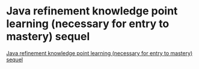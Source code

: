 # Java refinement knowledge point learning (necessary for entry to mastery) sequel
[Java refinement knowledge point learning (necessary for entry to mastery) sequel](https://aiwithcloud.com/2022/09/16/java_refinement_knowledge_point_learning_necessary_for_entry_to_mastery_sequel/)